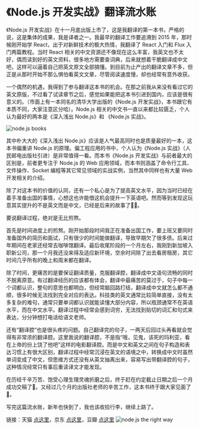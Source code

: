 # 《Node.js 开发实战》翻译流水账

《Node.js 开发实战》在十一月底出版上市了，这是我翻译的第一本书，严格的说，这是集体的成果，我是译者之一。我最早的翻译工作要追溯到 2015 年，那时候刚开始学 React，出于对新鲜技术的极大热情，我翻译了 React 入门和 Flux 入门两篇教程。当时 React 相关的中文资源还不像现在这么丰富，我英文也不太好，偶而读到好的英文资料，很多地方需要查词典，后来就想着干脆翻译成中文吧，这样可以逼着自己把英文原文全部搞懂。到目前为止产出的翻译文章不多，但正是从那时开始不那么惧怕看英文文章，尽管阅读速度慢，却也经常有意外收获。

一个偶然的机遇，我得到了参与翻译这本书的机会。在那之前我从来没有看过它的英文原版，不过看了试读章节之后，感觉如果能把这本书引进到国内，应该是很有意义的。（市面上有一本同名的清华大学出版的《Node.js 开发实战》，本书跟它有本质不同，大家注意区分哈）。Node.js 相关的中文书一直以来都比较匮乏，个人认为最好的两本是《深入浅出 Node.js》和 《Node.js 实战》。


![node.js books](https://raw.githubusercontent.com/meikidd/blog/master/images/nodejs-books.jpg)


其中朴大大的《深入浅出 Node.js》应该是人气最高同时也是质量最好的一本，这本书偏重讲 Node.js 的原理。偏工程应用的书中，个人认为《Node.js 实战》（人民邮电出版社引进）是非常值得一看。而本书《Node.js 开发实战》与前者最大的区别是，前者更专注于 Node.js 的 Web 应用领域，而本书则涵盖了命令行工具、文件操作、Socket 编程等其它常见领域的实战实例，当然其中同样也有大量 Web 开发相关的介绍。

除了对这本书的价值的认同，还有一个私心是为了提高英文水平，因为当时已经在着手准备出国的事情，心想这也许能借这机会提升一下英语吧。然而等到发现这玩意其实提升的不是英文而是中文，已经是后来的故事了🤦🏻‍。

要说翻译过程，绝对是无比煎熬。

首先是时间进度上的煎熬。刚开始那段时间我正在准备出国工作，要上班又要同时准备国外的简历和面试，只有很少的时间能做翻译，导致早期欠了很多债。后来过年期间在老家还经常去咖啡馆翻译。最后收尾阶段的一个月左右，我刚到新加坡入职新公司，那一个月我还没来得及适应新环境，空余时间除了出去看房租房，其它时间几乎所有的晚上和周末都在翻译。

除了时间，更痛苦的是要保证翻译质量，克服翻译腔，翻译成中文语句流畅的同时不脱离原意。有过翻译经历的应该都有体会，翻译中最痛苦的莫过于，句子中每一个词都认识，整句的意思也都明白，但经常脑回路打结，翻译成中文就怎么都不通顺，很多时候无法找到完全对应的表达。科技类的英文通常比较简单直接，没有太多复杂的难句，通常只要单词都认识就能读懂大部分内容，所以瓶颈通常不在英语水平，而在中文水平。翻译过程中经常会感到词穷，无法找到贴切的词汇和句式来表达，分分钟想打电话给语文老师。

还有“翻译腔”也是很头疼的问题。自己翻译完的句子，一两天后回过头再看就会觉得有非常浓的翻译腔。这里我说的翻译腔，不是指“哦，见鬼，该死的玛利亚，看在上帝的份上饶了他吧”这样的电影翻译腔。而是中文和英文之间在句子构造和表达习惯上有很大区别，翻译过程中经常沉浸在英文的语境之中，转换成中文时虽然单词变成了中文，但思维方式还没有从英文抽离出来，容易写出带翻译腔的句子，这种情况经常只有事后重读译文才能发现。

在历经千辛万苦、饱受心理生理灵魂折磨之后，终于赶在约定截止日期之后一个月成功交稿了🤣。又经过几个月的出版社老师的辛苦工作，这本书终于跟大家见面了🎉。

写完这篇流水账，新年也快到了，我也该收拾行李，继续上路了。

链接：天猫 [点这里](https://detail.tmall.com/item.htm?id=582316476099)，京东 [点这里](https://item.jd.com/12460185.html)，豆瓣 [点这里](https://book.douban.com/subject/30373587/)
![node.js the right way](https://raw.githubusercontent.com/meikidd/blog/master/images/nodejs-the-right-way.jpg)

